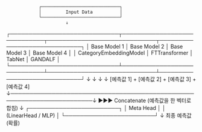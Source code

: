                 ┌─────────────────────────────┐
                │         Input Data          │
                └─────────────────────────────┘
                          ↓
┌─────────────────────────────┬─────────────────────────────┬─────────────────────────────┬─────────────────────────────┐
│      Base Model 1           │     Base Model 2            │     Base Model 3            │     Base Model 4            │
│  CategoryEmbeddingModel     │     FTTransformer            │     TabNet                  │     GANDALF                 │
└─────────────────────────────┴─────────────────────────────┴─────────────────────────────┴─────────────────────────────┘
           ↓                           ↓                          ↓                          ↓
     [예측값 1]           +      [예측값 2]          +     [예측값 3]          +       [예측값 4]
                             ↓────────────────────────────────────────────────────────────────────────↓
                                     ▶▶▶ Concatenate (예측값을 한 벡터로 합침)
                                                        ↓
                                      ┌────────────────────────┐
                                      │      Meta Head         │
                                      │    (LinearHead / MLP)  │
                                      └────────────────────────┘
                                                        ↓
                                               최종 예측값 (확률)
